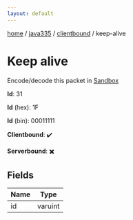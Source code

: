 ```yaml
---
layout: default
---
```


[home](/)  /  [java335](/protocol/java335)  /  [clientbound](/protocol/java335/clientbound)  /  keep-alive

# Keep alive

Encode/decode this packet in [Sandbox](../../../sandbox/java335#clientbound.keep_alive)

**Id**: 31

**Id** (hex): 1F

**Id** (bin): 00011111

**Clientbound**: ✔️

**Serverbound**: ✖️

## Fields

Name | Type
---|---
id | varuint
